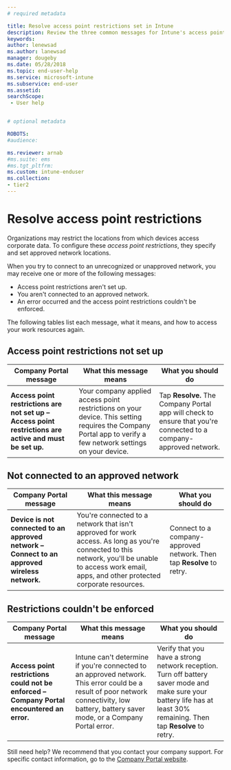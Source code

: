 ```yaml
---
# required metadata

title: Resolve access point restrictions set in Intune
description: Review the three common messages for Intune's access point restriction policies and learn how to resolve them
keywords:
author: lenewsad
ms.author: lanewsad
manager: dougeby
ms.date: 05/28/2018
ms.topic: end-user-help
ms.service: microsoft-intune
ms.subservice: end-user
ms.assetid: 
searchScope:
 - User help


# optional metadata

ROBOTS:  
#audience:

ms.reviewer: arnab
#ms.suite: ems
#ms.tgt_pltfrm:
ms.custom: intune-enduser
ms.collection:
- tier2
---
```


# Resolve access point restrictions

Organizations may restrict the locations from which devices access corporate data.
To configure these *access point restrictions*, they specify and set approved
network locations.  

When you try to connect to an unrecognized or unapproved network, you may receive one or more of the following messages:

* Access point restrictions aren't set up.
* You aren't connected to an approved network.
* An error occurred and the access point restrictions couldn't be enforced.

 The following tables list each message, what it means, and how to access your work resources again.

## Access point restrictions not set up  
| Company Portal message | What this message means | What you should do                                                               
|------------------------|--------------------------|--------------------------|
| **Access point restrictions are not set up – Access point restrictions are active and must be set up.** | Your company applied access point restrictions on your device. This setting requires the Company Portal app to verify a few network settings on your device. | Tap **Resolve.** The Company Portal app will check to ensure that you're connected to a company-approved network. |

## Not connected to an approved network  

| Company Portal message | What this message means | What you should do                                                                   
|------------------------|-----------------------------------|--------------------------|
| **Device is not connected to an approved network – Connect to an approved wireless network.** | You're connected to a network that isn't approved for work access. As long as you're connected to this network, you'll be unable to access work email, apps, and other protected corporate resources. | Connect to a company-approved network. Then tap **Resolve** to retry. |

## Restrictions couldn't be enforced  

| Company Portal message | What this message means | What you should do                                                                      
|------------------------|-----------------------------------|--------------------------|
| **Access point restrictions could not be enforced – Company Portal encountered an error.** | Intune can't determine if you're connected to an approved network. This error could be a result of poor network connectivity, low battery, battery saver mode, or a Company Portal error. | Verify that you have a strong network reception. Turn off battery saver mode and make sure your battery life has at least 30% remaining. Then tap **Resolve** to retry. 

Still need help? We recommend that you contact your company support. For specific contact information, go to the [Company Portal website](https://portal.manage.microsoft.com/#HelpDeskDialog).
